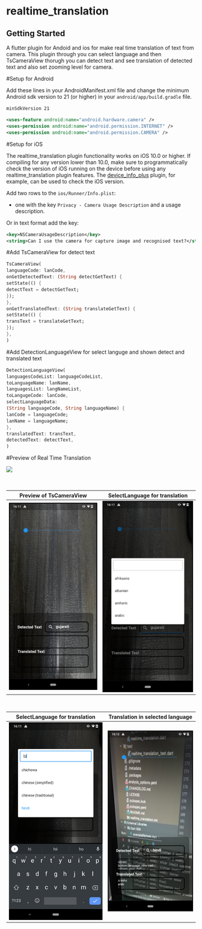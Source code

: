# realtime_translation

## Getting Started

A flutter plugin for Andoid and ios for make real time translation of text from camera. This plugin through you can select language
and then TsCameraView thorugh you can detect text and see translation of detected text and also set zooming level for camera.

#Setup for Android

Add these lines in your AndroidManifest.xml file and change the minimum Android sdk version to 21 (or higher) in your `android/app/build.gradle` file.

```
minSdkVersion 21
```

```xml
<uses-feature android:name="android.hardware.camera" />
<uses-permission android:name="android.permission.INTERNET" />
<uses-permission android:name="android.permission.CAMERA" />
```

#Setup for iOS

The realtime_translation plugin functionality works on iOS 10.0 or higher. If compiling for any version lower than 10.0,
make sure to programmatically check the version of iOS running on the device before using any realtime_translation plugin features.
The [device_info_plus](https://pub.dev/packages/device_info_plus) plugin, for example, can be used to check the iOS version.

Add two rows to the `ios/Runner/Info.plist`:

* one with the key `Privacy - Camera Usage Description` and a usage description.

Or in text format add the key:

```xml
<key>NSCameraUsageDescription</key>
<string>Can I use the camera for capture image and recognised text?</string>
```

#Add TsCameraView for detect text

```dart
TsCameraView(
languageCode: lanCode,
onGetDetectedText: (String detectGetText) {
setState(() {
detectText = detectGetText;
});
},
onGetTranslatedText: (String translateGetText) {
setState(() {
transText = translateGetText;
});
},
)
```

#Add DetectionLanguageView for select languge and shown detect and translated text

```dart
DetectionLanguageView(
languagesCodeList: languageCodeList,
toLanguageName: lanName,
languagesList: langNameList,
toLangugeCode: lanCode,
selectLanguageData:
(String languageCode, String languageName) {
lanCode = languageCode;
lanName = languageName;
},
translatedText: transText,
detectedText: detectText,
)
```

#Preview of Real Time Translation


![](https://github.com/kesmitopiwala/realtime_translation/blob/main/assets/realtime_translation.gif)

<br>

| Preview of TsCameraView                                                                                   | SelectLanguage for translation                                                                                      |
| -------------------------------------------------------------------------------------------- | ----------------------------------------------------------------------------------------------- |
| ![](https://raw.githubusercontent.com/kesmitopiwala/realtime_translation/main/assets/ss1.png) | ![](https://raw.githubusercontent.com/kesmitopiwala/realtime_translation/main/assets/ss2.png) |

<br>

| SelectLanguage for translation                                                                                   | Translation in selected language                                                                                      |
| -------------------------------------------------------------------------------------------- | ----------------------------------------------------------------------------------------------- |
| ![](https://raw.githubusercontent.com/kesmitopiwala/realtime_translation/main/assets/ss3.png) | ![](https://raw.githubusercontent.com/kesmitopiwala/realtime_translation/main/assets/ss5.png) |

<br>
                                                                       
                                                                                                                                          


